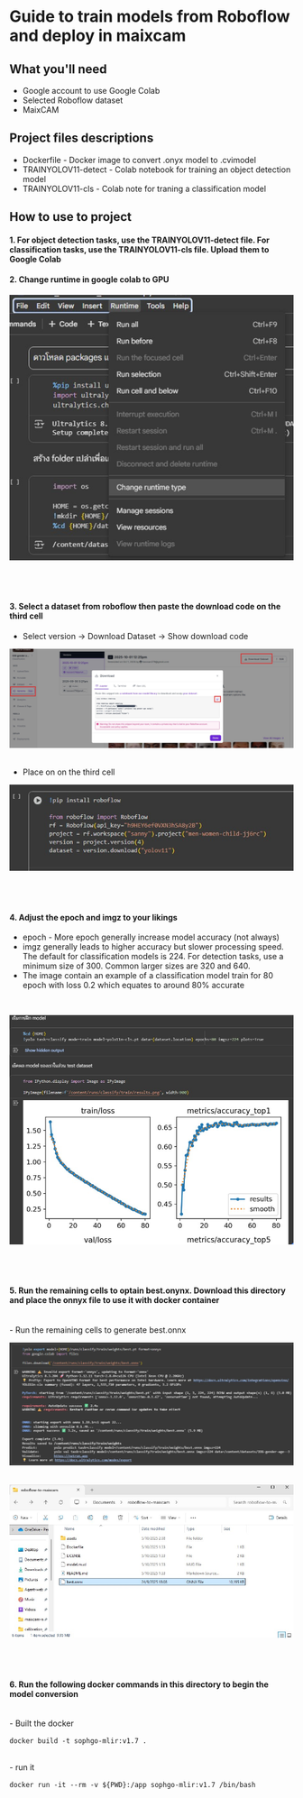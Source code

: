 # Guide to train models from Roboflow and deploy in maixcam
## What you'll need
- Google account to use Google Colab
- Selected Roboflow dataset
- MaixCAM

## Project files descriptions
- Dockerfile - Docker image to convert .onyx model to .cvimodel
- TRAINYOLOV11-detect - Colab notebook for training an object detection model
- TRAINYOLOV11-cls - Colab note for traning a classification model

## How to use to project

#### 1. For object detection tasks, use the TRAINYOLOV11-detect file. For classification tasks, use the TRAINYOLOV11-cls file. Upload them to Google Colab

#### 2. Change runtime in google colab to GPU

![step2](/assets/datatwo.jpg)
<br /><br /><br /><br />

#### 3. Select a dataset from roboflow then paste the download code on the third cell
- Select version -> Download Dataset -> Show download code

![alt text2](assets/3.jpg)
<br /><br />
- Place on on the third cell

![alt text3](/assets/3.1.jpg)
<br /><br /><br /><br />

#### 4. Adjust the epoch and imgz to your likings
- epoch - More epoch generally increase model accuracy (not always)
- imgz generally leads to higher accuracy but slower processing speed. The default for classification models is 224. For detection tasks, use a minimum size of 300. Common larger sizes are 320 and 640.
- The image contain an example of a classification model train for 80 epoch with loss 0.2 which equates to around 80% accurate
<br/>

![alt text](/assets/4.jpg)
<br /><br /><br /><br />

#### 5. Run the remaining cells to optain best.onynx. Download this directory and place the onnyx file to use it with docker container
<br />
- Run the remaining cells to generate best.onnx

![alt text](/assets/5.jpg)
<br /><br />

![alt text](/assets/5.1.jpg)
<br /><br /><br /><br />

#### 6. Run the following docker commands in this directory to begin the model conversion
<br />
- Built the docker

```
docker build -t sophgo-mlir:v1.7 .
```
<br />
- run it

```
docker run -it --rm -v ${PWD}:/app sophgo-mlir:v1.7 /bin/bash
```
